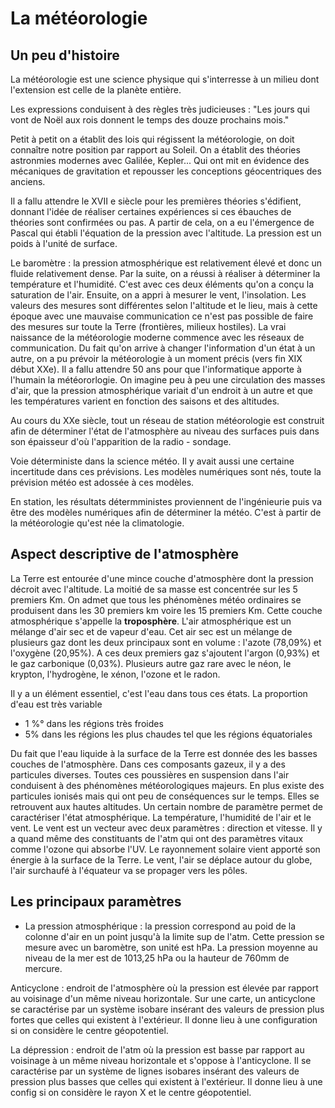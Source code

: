 # La météorologie

## Un peu d'histoire

La météorologie est une science physique qui s'interresse à un milieu dont l'extension est celle de la planète entière. 

Les expressions conduisent à des règles très judicieuses : "Les jours qui vont de Noël aux rois donnent le temps des douze prochains mois."

Petit à petit on a établit des lois qui régissent la météorologie, on doit connaître notre position par rapport au Soleil. On a établit des théories astronmies modernes avec Galilée, Kepler... Qui ont mit en évidence des mécaniques de gravitation et repousser les conceptions géocentriques des anciens. 

Il a fallu attendre le XVII e siècle pour les premières théories s'édifient, donnant l'idée de réaliser certaines expériences si ces ébauches de théories sont confirmées ou pas. A partir de cela, on a eu l'émergence de Pascal qui établi l'équation de la pression avec l'altitude. La pression est un poids à l'unité de surface. 

Le baromètre : la pression atmosphérique est relativement élevé et donc un fluide relativement dense. Par la suite, on a réussi à réaliser à déterminer la température et l'humidité. C'est avec ces deux éléments qu'on a conçu la saturation de l'air. Ensuite, on a appri à mesurer le vent, l'insolation. Les valeurs des mesures sont différentes selon l'altitude et le lieu, mais à cette époque avec une mauvaise communication ce n'est pas possible de faire des mesures sur toute la Terre (frontières, milieux hostiles). La vrai naissance de la météorologie moderne commence avec les réseaux de communication. Du fait qu'on arrive à changer l'information d'un état à un autre, on a pu prévoir la météorologie à un moment précis (vers fin XIX début XXe). Il a fallu attendre 50 ans pour que l'informatique apporte à l'humain la météororlogie. On imagine peu à peu une circulation des masses d'air, que la pression atmosphérique variait d'un endroit à un autre et que les températures varient en fonction des saisons et des altitudes. 

Au cours du XXe siècle, tout un réseau de station météorologie est construit afin de déterminer  l'état de l'atmosphère au niveau des surfaces puis dans son épaisseur d'où l'apparition de la radio - sondage.

Voie déterministe dans la science météo. Il y avait aussi une certaine incertitude dans ces prévisions. Les modèles numériques sont nés, toute la prévision météo est adossée à ces modèles.

En station, les résultats détermministes proviennent de l'ingénieurie puis va être des modèles numériques afin de déterminer la météo. C'est à partir de la météorologie qu'est née la climatologie. 

## Aspect descriptive de l'atmosphère

La Terre est entourée d'une mince couche d'atmosphère dont la pression décroit avec l'altitude. La moitié de sa masse est concentrée sur les 5 premiers Km. On admet que tous les phénomènes météo ordinaires se produisent dans les 30 premiers km voire les 15 premiers Km. Cette couche atmosphérique s'appelle la **troposphère**. L'air atmosphérique est un mélange d'air sec et de vapeur d'eau. Cet air sec est un mélange de plusieurs gaz dont les deux principaux sont en volume : l'azote (78,09%) et l'oxygène (20,95%). A ces deux premiers gaz s'ajoutent l'argon (0,93%) et le gaz carbonique (0,03%). Plusieurs autre gaz rare avec le néon, le krypton, l'hydrogène, le xénon, l'ozone et le radon.

Il y a un élément essentiel, c'est l'eau dans tous ces états. La proportion d'eau est très variable

* 1 %°  dans les régions très froides
* 5% dans les régions les plus chaudes tel que les régions équatoriales

Du fait que l'eau liquide à la surface de la Terre est donnée des les basses couches de l'atmosphère. Dans ces composants gazeux, il y a des particules diverses. Toutes ces poussières en suspension dans l'air conduisent à des phénomènes météorologiques majeurs. En plus existe des particules ionisés mais qui ont peu de conséquences sur le temps. Elles se retrouvent aux hautes altitudes. Un certain nombre de paramètre permet de caractériser l'état atmosphérique. La température, l'humidité de l'air et le vent. Le vent est un vecteur avec deux paramètres : direction et vitesse. Il y a quand même des constituants de l'atm qui ont des paramètres vitaux comme l'ozone qui absorbe l'UV. Le rayonnement solaire vient apporté son énergie à la surface de la Terre. Le vent, l'air se déplace autour du globe, l'air surchaufé à l'équateur va se propager vers les pôles. 

## Les principaux paramètres

* La pression atmosphérique : la pression correspond au poid de la colonne d'air en un point jusqu'à la limite sup de l'atm. Cette pression se mesure avec un  baromètre, son unité est hPa. La pression moyenne au niveau de la mer est de 1013,25 hPa ou la hauteur de 760mm de mercure. 

Anticyclone : endroit de l'atmosphère où la pression est élevée par rapport au voisinage d'un même niveau horizontale. Sur une carte, un anticyclone se caractérise par un système isobare insérant des valeurs de pression plus fortes que celles qui existent à l'extérieur. Il donne lieu à une configuration si on considère le centre géopotentiel. 

La dépression : endroit de l'atm où la pression est basse par rapport au voisinage à un même niveau horizontale et s'oppose à l'anticyclone. Il se caractérise par un système de lignes isobares insérant des valeurs de pression plus basses que celles qui existent à l'extérieur. Il donne lieu à une config si on considère le rayon X et le centre géopotentiel.




